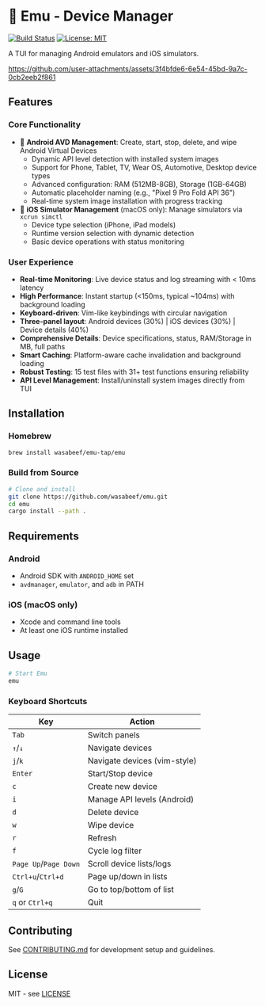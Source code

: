 # 🦤 Emu - Device Manager

[![Build Status](https://img.shields.io/github/actions/workflow/status/wasabeef/emu/ci.yml?branch=main)](https://github.com/wasabeef/emu/actions)
[![License: MIT](https://img.shields.io/badge/license-MIT-blue.svg)](./LICENSE-MIT)

A TUI for managing Android emulators and iOS simulators.

https://github.com/user-attachments/assets/3f4bfde6-6e54-45bd-9a7c-0cb2eeb2f861

## Features

### Core Functionality

- 🤖 **Android AVD Management**: Create, start, stop, delete, and wipe Android Virtual Devices
  - Dynamic API level detection with installed system images
  - Support for Phone, Tablet, TV, Wear OS, Automotive, Desktop device types
  - Advanced configuration: RAM (512MB-8GB), Storage (1GB-64GB)
  - Automatic placeholder naming (e.g., "Pixel 9 Pro Fold API 36")
  - Real-time system image installation with progress tracking
- 🍎 **iOS Simulator Management** (macOS only): Manage simulators via `xcrun simctl`
  - Device type selection (iPhone, iPad models)
  - Runtime version selection with dynamic detection
  - Basic device operations with status monitoring

### User Experience

- **Real-time Monitoring**: Live device status and log streaming with < 10ms latency
- **High Performance**: Instant startup (<150ms, typical ~104ms) with background loading
- **Keyboard-driven**: Vim-like keybindings with circular navigation
- **Three-panel layout**: Android devices (30%) | iOS devices (30%) | Device details (40%)
- **Comprehensive Details**: Device specifications, status, RAM/Storage in MB, full paths
- **Smart Caching**: Platform-aware cache invalidation and background loading
- **Robust Testing**: 15 test files with 31+ test functions ensuring reliability
- **API Level Management**: Install/uninstall system images directly from TUI

## Installation

### Homebrew

```bash
brew install wasabeef/emu-tap/emu
```

### Build from Source

```bash
# Clone and install
git clone https://github.com/wasabeef/emu.git
cd emu
cargo install --path .
```

## Requirements

### Android

- Android SDK with `ANDROID_HOME` set
- `avdmanager`, `emulator`, and `adb` in PATH

### iOS (macOS only)

- Xcode and command line tools
- At least one iOS runtime installed

## Usage

```bash
# Start Emu
emu
```

### Keyboard Shortcuts

| Key                   | Action                       |
| --------------------- | ---------------------------- |
| `Tab`                 | Switch panels                |
| `↑`/`↓`               | Navigate devices             |
| `j`/`k`               | Navigate devices (vim-style) |
| `Enter`               | Start/Stop device            |
| `c`                   | Create new device            |
| `i`                   | Manage API levels (Android)  |
| `d`                   | Delete device                |
| `w`                   | Wipe device                  |
| `r`                   | Refresh                      |
| `f`                   | Cycle log filter             |
| `Page Up`/`Page Down` | Scroll device lists/logs     |
| `Ctrl+u`/`Ctrl+d`     | Page up/down in lists        |
| `g`/`G`               | Go to top/bottom of list     |
| `q` or `Ctrl+q`       | Quit                         |

## Contributing

See [CONTRIBUTING.md](CONTRIBUTING.md) for development setup and guidelines.

## License

MIT - see [LICENSE](LICENSE)

